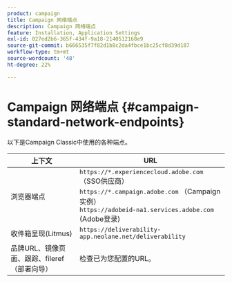 ```yaml
---
product: campaign
title: Campaign 网络端点
description: Campaign 网络端点
feature: Installation, Application Settings
exl-id: 027ed2b6-365f-434f-9a18-2140512168e9
source-git-commit: b666535f7f82d1b8c2da4fbce1bc25cf8d39d187
workflow-type: tm+mt
source-wordcount: '48'
ht-degree: 22%

---
```


# Campaign 网络端点 {#campaign-standard-network-endpoints}



以下是Campaign Classic中使用的各种端点。

| 上下文 | URL |
|--- |--- |
| 浏览器端点 | `https://*.experiencecloud.adobe.com` （SSO供应商）<br>`https://*.campaign.adobe.com` （Campaign实例）<br>`https://adobeid-na1.services.adobe.com` (Adobe登录) |
| 收件箱呈现(Litmus) | `https://deliverability-app.neolane.net/deliverability` |
| 品牌URL、镜像页面、跟踪、fileref（部署向导） | 检查已为您配置的URL。 |
